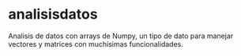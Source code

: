 # analisisdatos
Analisis de datos con arrays de Numpy, un tipo de dato para manejar vectores y matrices con muchísimas funcionalidades.
